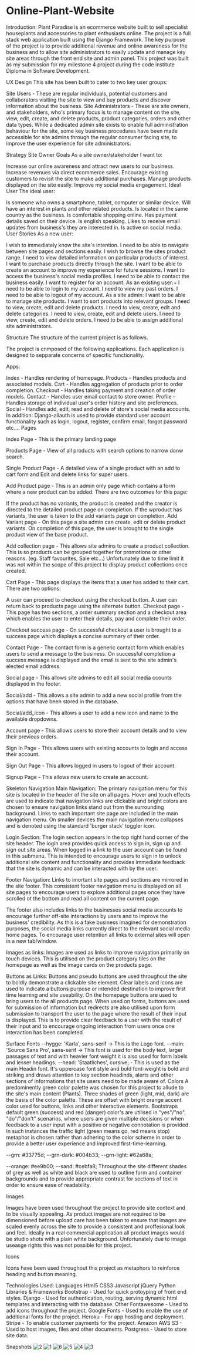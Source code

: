 # Online-Plant-Website

Introduction:
Plant Paradise is an ecommerce website built to sell specialist houseplants and accessories to plant enthusiasts online. The project is a full stack web application built using the Django Framework. The key purpose of the project is to provide additional revenue and online awareness for the business and to allow site administrators to easily update and manage key site areas through the front end site and admin panel. This project was built as my submission for my milestone 4 project during the code institute Diploma in Software Development.

UX Design
This site has been built to cater to two key user groups:

Site Users - These are regular individuals, potential customers and collaborators visiting the site to view and buy products and discover information about the business.
Site Administrators - These are site owners, and stakeholders, who's primary focus is to manage content on the site, view, edit, create, and delete products, product categories, orders and other data types. While a dedicated admin site exists to enable full administration behaviour for the site, some key business procedures have been made accessible for site admins through the regular consumer facing site, to improve the user experience for site administrators.

Strategy
Site Owner Goals
As a site owner/stakeholder I want to:

Increase our online awareness and attract new users to our business.
Increase revenues via direct ecommerce sales.
Encourage existing customers to revisit the site to make additional purchases.
Manage products displayed on the site easily.
Improve my social media engagement.
Ideal User
The ideal user:

Is someone who owns a smartphone, tablet, computer or similar device.
Will have an interest in plants and other related products.
Is located in the same country as the business.
Is comfortable shopping online.
Has payment details saved on their device.
Is english speaking.
Likes to receive email updates from business's they are interested in.
Is active on social media.
User Stories As a new user:

I wish to immediately know the site's intention.
I need to be able to navigate between site pages and sections easily.
I wish to browse the sites product range.
I need to view detailed information on particular products of interest.
I want to purchase products directly through the site.
I want to be able to create an account to improve my experience for future sessions.
I want to access the business's social media profiles.
I need to be able to contact the business easily.
I want to register for an account. As an existing user:+
I need to be able to login to my account.
I need to view my past orders.
I need to be able to logout of my account. As a site admin:
I want to be able to manage site products.
I want to sort products into relevant groups.
I need to view, create, edit and delete products.
I need to view, create, edit and delete categories.
I need to view, create, edit and delete users.
I need to view, create, edit and delete orders.
I need to be able to assign additional site administrators.


Structure
The structure of the current project is as follows.

The project is cnmposed of the following applications. Each application is designed to sepparate concerns of specific functionality.

Apps:

Index - Handles rendering of homepage.
Products - Handles products and associated models.
Cart - Handles aggregation of products prior to order completion.
Checkout - Handles taking payment and creation of order models.
Contact - Handles user email contact to store owner.
Profile - Handles storage of individual user's order history and site preferences.
Social - Handles add, edit, read and delete of store's social media accounts.
In addition: Django-allauth is used to provide standard user account functionality such as login, logout, register, confirm email, forgot password etc....
Pages

Index Page - This is the primary landing page

Products Page - View of all products with search options to narrow donw search.

Single Product Page - A detailed view of a single product with an add to cart form and Edit and delete links for super users.

Add Product page - This is an admin only page which contains a form where a new product can be added. There are two outcomes for this page:

If the product has no variants, the product is created and the creator is directed to the detailed product page on completion.
If the wproduct has variants, the user is taken to the add variants page on completion.
Add Variant page - On this page a site admin can create, edit or delete product variants. On completion of this page, the user is brought to the single product view of the base product.

Add collection page - This allows site admins to create a product collection. This is so products can be grouped together for promotions or other reasons. (eg. Staff favourites, Sale etc...) Unfortunately due to time limit it was not within the scope of this project to display product collections once created.

Cart Page - This page displays the items that a user has added to their cart. There are two options:

A user can proceed to checkout using the checkout button.
A user can return back to products page using the alternate button.
Checkout page - This page has two sections, a order summary section and a checkout area which enables the user to enter their details, pay and complete their order.

Checkout success page - On successful checkout a user is brought to a success page which displays a concise summary of their order.

Contact Page - The contact form is a generic contact form which enables users to send a message to the business. On successful completion a success message is displayed and the email is sent to the site admin's elected email address.

Social page - This allows site admins to edit all social media ccounts displayed in the footer.

Social/add - This allows a site admin to add a new social profile from the options that have been stored in the database.

Social/add_icon - This allows a user to add a new icon and name to the available dropdowns.

Account page - This allows users to store their account details and to view their previous orders.

Sign In Page - This allows users with existing accounts to login and access their account.

Sign Out Page - This allows logged in users to logout of their account.

Signup Page - This allows new users to create an account.

Skeleton
Navigation Main Navigation: The primary navigation menu for this site is located in the header of the site on all pages. Hover and touch effects are used to indicate that navigation links are clickable and bright colors are chosen to ensure navigation links stand out from the surrounding background. Links to each important site page are included in the main navigation menu. On smaller devices the main navigation menu collapses and is denoted using the standard 'burger stack' toggler icon.

Login Section: The login section appears in the top right hand corner of the site header. The login area provides quick access to sign in, sign up and sign out site areas. When logged in a link to the user account can be found in this submenu. This is intended to encourage users to sign in to unlock additional site content and functionality and provides immediate feedback that the site is dynamic and can be interacted with by the user.

Footer Navigation: Links to imortant site pages and sections are mirrored in the site footer. This consistent footer navigation menu is displayed on all site pages to encourage users to explore additional pages once they have scrolled ot the bottom and read all content on the current page.

The footer also includes links to the businesses social media accounts to encourage further off-site interactions by users and to improve the business' credibility. As this is a fake business imagined for demonstration purposes, the social media links currently direct to the relevant social media home pages. To encourage user retention all links to external sites will open in a new tab/window.

Images as links: Images are used as links to improve navigation primarily on touch devices. This is utilised on the product category tiles on the homepage as well as the image cards on the products page.

Buttons as Links: Buttons and pseudo buttons are used throughout the site to boldly demonstrate a clickable site element. Clear labels and icons are used to indicate a buttons purpose or intended destination to improve first time learning and site useability. On the homepage buttons are used to bring users to the all products page. When used on forms, buttons are used for submission of information but redirects are also utilised upon form submission to transport the user to the page where the result of their input is displayed. This is to provide clear feedback to a user with the result of their input and to encourage ongoing interaction from users once one interaction has been completed.

Surface
Fonts
--hygge: 'Karla', sans-serif -> This is the Logo font.
--main: 'Source Sans Pro', sans-serif -> This font is used for the body text, larger passages of text and with heavier font weight it is also used for form labels and lesser headings.
--head: 'Staatliches', cursive; - This is used as the main Headin font. It's uppercase font style and bold font-weight is bold and striking and draws attention to key section headinds, alerts and other sections of informations that site users need to be made aware of.
Colors
A predominently green color palette was chosen for this project to allude to the site's main content (Plants). Three shades of green (light, mid, dark) are the basis of the color palette. These are offset with bright orange accent color used for buttons, links and other interactive elements. Bootstraps default green (success) and red (danger) color's are utilised in "yes"/"no", "do"/"don't" scenarios, where users are given multiple decisions or when feedback to a user input with a positive or negative connotation is provided. In such instances the traffic light (green means go, red means stop) metaphor is chosen rather than adhering to the color scheme in order to provide a better user experience and improved first-time-learning.

--grn: #33775d;
--grn-dark: #004b33;
--grn-light: #62a68a;

--orange: #ee9b00;
--sand: #cebfa8;
Throughout the site different shades of grey as well as white and black are used to outline form and container backgrounds and to provide appropriate contrast for sections of text in order to ensure ease of readability.

Images

Images have been used throughout the project to provide site context and to be visually appealing. As product images are not required to be dimensioned before upload care has been taken to ensure that images are scaled evenly across the site to provide a consistent and proffesional look and feel. Ideally in a real commercial application all product images would be studio shots with a plain white background. Unfortunately due to image useasge rights this was not possible for this project.

Icons

Icons have been used throughout this project as metaphors to reinforce heading and button meaning.


Technologies Used:
Languages
Html5
CSS3
Javascript
jQuery
Python
Libraries & Frameworks
Bootstrap - Used for quick protoyping of front end styles.
Django - Used for authentication, routing, serving dynamic html templates and interacting with the database.
Other
Fontawesome - Used to add icons throughout the project.
Google Fonts - Used to enable the use of additional fonts for the project.
Heroku - For app hosting and deployment.
Stripe - To enable customer payments for the project.
Amazon AWS S3 - Used to host images, files and other documents.
Postgress - Used to store site data.

Snapshots
![2](https://github.com/user-attachments/assets/8e08dfb3-d3b7-4f08-a6d2-0c795f279650)
![1](https://github.com/user-attachments/assets/c6e953a3-4c20-49cb-b478-87a6b3d8d09b)
![6](https://github.com/user-attachments/assets/96d68cc3-aef7-40dd-bf23-d26e400d5047)
![5](https://github.com/user-attachments/assets/d73b7bc3-9006-46aa-aae8-e3db97c74e60)
![4](https://github.com/user-attachments/assets/6edd2450-1f25-4e7a-a7bb-3620bf6b5acc)
![3](https://github.com/user-attachments/assets/6cadbf07-01ad-42de-8b0e-9e2c1f6f6fe7)


